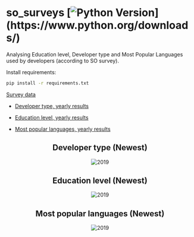 # so_surveys [![Python Version](https://img.shields.io/badge/python-3.6.1-brightgreen.svg?)](https://www.python.org/downloads/)

Analysing Education level, Developer type and Most Popular Languages used by developers (according to SO survey).

Install requirements:

```sh
pip install -r requirements.txt
```

[Survey data](https://insights.stackoverflow.com/survey)

* [Developer type, yearly results](https://github.com/endormi/so_surveys/tree/master/dev_type)

* [Education level, yearly results](https://github.com/endormi/so_surveys/tree/master/edu)

* [Most popular languages, yearly results](https://github.com/endormi/so_surveys/tree/master/languages)

<h2 align="center">
  Developer type (Newest)
</h2>

<p align="center">
<img src="https://user-images.githubusercontent.com/39559256/64477519-3164a800-d1a5-11e9-9ef2-3808d7281a57.PNG" alt="2019">
</p>

<h2 align="center">
  Education level (Newest)
</h2>

<p align="center">
<img src="https://user-images.githubusercontent.com/39559256/64477529-56591b00-d1a5-11e9-9ad9-47a59450dca0.PNG" alt="2019">
</p>

<h2 align="center">
  Most popular languages (Newest)
</h2>

<p align="center">
<img src="https://user-images.githubusercontent.com/39559256/63790618-4f5b1e80-c902-11e9-9136-47d7d3984540.PNG" alt="2019">
</p>
